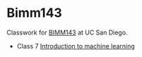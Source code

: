 # Bimm143
Classwork for [BIMM143](https://bioboot.github.io/bimm143_F24/schedule/#19) at UC San Diego.


- Class 7 [Introduction to machine learning](https://github.com/Bimm-DF/Bimm143/blob/main/lab7/lab7.md)  

